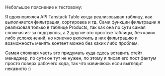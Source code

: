 Небольшое пояснение к тестовому:

Я вдохновлялся API Tanstack Table когда реализовывал таблицу, как выполняется фильтрация, сортировка и тд. Сами функции фильтрации я реализовал только в таблице Products, так как она по сути самая сложная из-за подгруппы, а 2 другие это простые таблицы, без каких либо усложенений, но конечно включить в них фильтрацию и возможность менять контент можно без каких либо проблем.

Самая сложная часть это придумать куда сдесь вставить стейт менеджер, по сути он тут не нужен, по этому я писал его пост фактум просто поверх рабочего кода, так что извиняюсь если выглядит неказисто :)

